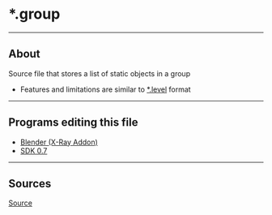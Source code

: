 # *.group

___

## About

Source file that stores a list of static objects in a group

- Features and limitations are similar to [*.level](../game-levels/dot-level.md) format

___

## Programs editing this file

- [Blender (X-Ray Addon)](../../../modding-tools/blender/blender-x-ray-addon-summary.md)
- [SDK 0.7](../../../modding-tools/sdk/README.md)

___

## Sources

[Source](https://github.com/PavelBlend/blender-xray/wiki/Formats#group)
